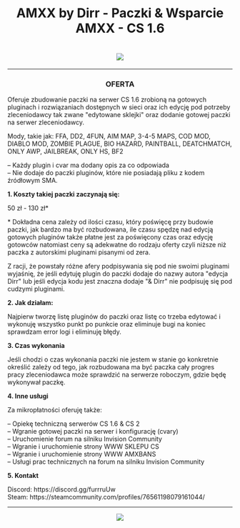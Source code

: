 <div>
<h1 align="center"><p></p>AMXX by Dirr - Paczki & Wsparcie AMXX - CS 1.6<p></p></h1>
<h1 align="center"><img src="LINK SCREEN"></img></h1>

-------

<h3 align="center">OFERTA</h3>

<p align="left">Oferuje zbudowanie paczki na serwer CS 1.6 zrobioną na gotowych pluginach i rozwiązaniach dostępnych w sieci oraz ich edycję pod potrzeby zleceniodawcy tak zwane "edytowane sklejki" 
oraz dodanie gotowej paczki na serwer zleceniodawcy.</p>

<p align="left">Mody, takie jak: FFA, DD2, 4FUN, AIM MAP, 3-4-5 MAPS, COD MOD, DIABLO MOD, ZOMBIE PLAGUE, BIO HAZARD, PAINTBALL, DEATCHMATCH, ONLY AWP, JAILBREAK, ONLY HS, BF2</p>

<p align="left">– Każdy plugin i cvar ma dodany opis za co odpowiada<br>
– Nie dodaje do paczki pluginów, które nie posiadają pliku z kodem źródłowym SMA.</p>

<p align="left"><b>1. Koszty takiej paczki zaczynają się:</b></p>

<p align="left">50 zł - 130 zł*</p>

<p align="left">* Dokładna cena zależy od ilości czasu, który poświęcę przy budowie paczki, jak bardzo ma być rozbudowana, ile czasu spędzę nad edycją gotowych pluginów także płatne jest za poświęcony czas oraz edycję gotowców natomiast ceny są adekwatne do rodzaju oferty czyli niższe niż paczka z autorskimi pluginami pisanymi od zera.</p>

<p align="left">Z racji, że powstały różne afery podpisywania się pod nie swoimi pluginami wyjaśnię, że jeśli edytuję plugin do paczki dodaje do nazwy autora "edycja Dirr" lub jeśli edycja kodu jest znaczna dodaje "& Dirr" nie podpisuję się pod cudzymi pluginami.</p>

<p align="left"><b>2. Jak działam:</b></p>

<p align="left">Najpierw tworzę listę pluginów do paczki oraz listę co trzeba edytować i wykonuję wszystko punkt po punkcie oraz eliminuje bugi na koniec sprawdzam error logi i eliminuję błędy.</p>

<p align="left"><b>3. Czas wykonania</b></p>

<p align="left">Jeśli chodzi o czas wykonania paczki nie jestem w stanie go konkretnie określić zależy od tego, jak rozbudowana ma być paczka cały progres pracy zleceniodawca może sprawdzić na serwerze roboczym, gdzie będę wykonywał paczkę.</p>

<p align="left"><b>4. Inne usługi</b></p>

<p align="left">Za mikropłatności oferuję także:</p>

<p align="left">– Opiekę techniczną serwerów CS 1.6 & CS 2<br>
– Wgranie gotowej paczki na serwer i konfigurację (cvary)<br>
– Uruchomienie forum na silniku Invision Community<br>
– Wgranie i uruchomienie strony WWW SKLEPU CS<br>
– Wgranie i uruchomienie strony WWW AMXBANS<br>
– Usługi prac technicznych na forum na silniku Invision Community</p>


<p align="left"><b>5. Kontakt</b></p>

<p align="left">Discord: https://discord.gg/furrruUw<br>
Steam: https://steamcommunity.com/profiles/76561198079161044/</p>


-------

  
<p align="center"><a href="https://discord.gg/furrruUw"><img src="https://discord.com/api/guilds/1321491683401273406/widget.png?style=banner1"></a></p>

</div>
